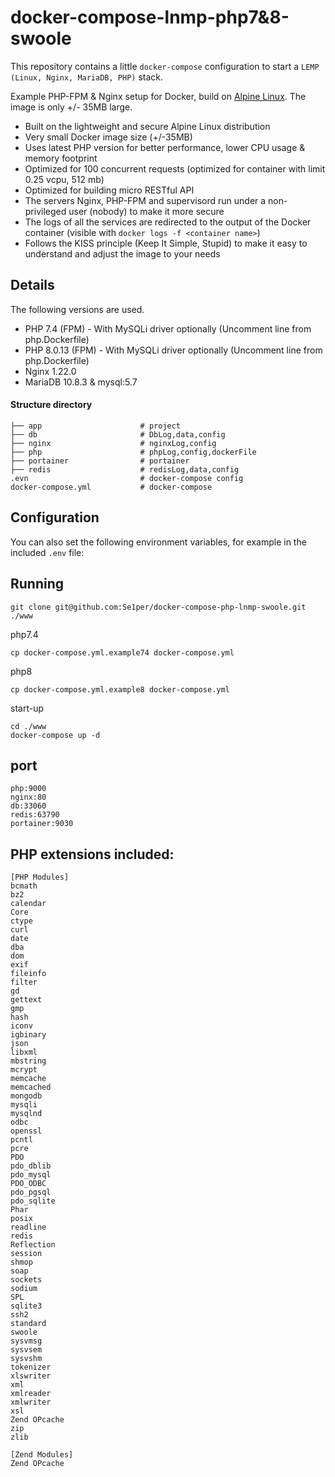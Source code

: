 # docker-compose-lnmp-php7&8-swoole

This repository contains a little `docker-compose` configuration to start a `LEMP (Linux, Nginx, MariaDB, PHP)` stack.

Example PHP-FPM & Nginx setup for Docker, build on [Alpine Linux](http://www.alpinelinux.org/).
The image is only +/- 35MB large.

* Built on the lightweight and secure Alpine Linux distribution
* Very small Docker image size (+/-35MB)
* Uses latest PHP version for better performance, lower CPU usage & memory footprint
* Optimized for 100 concurrent requests (optimized for container with limit 0.25 vcpu, 512 mb)
* Optimized for building micro RESTful API
* The servers Nginx, PHP-FPM and supervisord run under a non-privileged user (nobody) to make it more secure
* The logs of all the services are redirected to the output of the Docker container (visible with `docker logs -f <container name>`)
* Follows the KISS principle (Keep It Simple, Stupid) to make it easy to understand and adjust the image to your needs

## Details

The following versions are used.

* PHP 7.4 (FPM) - With MySQLi driver optionally (Uncomment line from php.Dockerfile)
* PHP 8.0.13 (FPM) - With MySQLi driver optionally (Uncomment line from php.Dockerfile)
* Nginx 1.22.0
* MariaDB 10.8.3 & mysql:5.7

#### Structure directory
~~~
├── app                      # project
├── db                       # DbLog,data,config
├── nginx                    # nginxLog,config
├── php                      # phpLog,config,dockerFile
├── portainer                # portainer
├── redis                    # redisLog,data,config
.evn                         # docker-compose config
docker-compose.yml           # docker-compose 
~~~

## Configuration
You can also set the following environment variables, for example in the included `.env` file:

## Running
~~~
git clone git@github.com:Se1per/docker-compose-php-lnmp-swoole.git ./www
~~~

php7.4
~~~
cp docker-compose.yml.example74 docker-compose.yml
~~~

php8
~~~
cp docker-compose.yml.example8 docker-compose.yml
~~~

start-up
~~~
cd ./www
docker-compose up -d 
~~~

## port
~~~
php:9000
nginx:80
db:33060
redis:63790
portainer:9030
~~~

## PHP extensions included:
~~~
[PHP Modules]
bcmath
bz2
calendar
Core
ctype
curl
date
dba
dom
exif
fileinfo
filter
gd
gettext
gmp
hash
iconv
igbinary
json
libxml
mbstring
mcrypt
memcache
memcached
mongodb
mysqli
mysqlnd
odbc
openssl
pcntl
pcre
PDO
pdo_dblib
pdo_mysql
PDO_ODBC
pdo_pgsql
pdo_sqlite
Phar
posix
readline
redis
Reflection
session
shmop
soap
sockets
sodium
SPL
sqlite3
ssh2
standard
swoole
sysvmsg
sysvsem
sysvshm
tokenizer
xlswriter
xml
xmlreader
xmlwriter
xsl
Zend OPcache
zip
zlib

[Zend Modules]
Zend OPcache
~~~